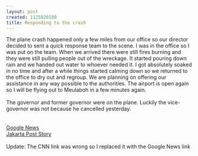 ```yaml
--- 
layout: post
created: 1125920100
title: Responding to the crash
---
```

The plane crash happened only a few miles from our office so our director decided to sent a quick response team to the scene.  I was in the office so I was put on the team.  When we arrived there were still fires burning and they were still pulling people out of the wreckage.  It started pouring down rain and we handed out water to whoever needed it.  I got absolutely soaked in no time and after a while things started calming down so we returned to the office to dry out and regroup.  We are planning on offering our assistance in any way possible to the authorities.  The airport is open again so I will be flying out to Meulaboh in a few minutes again.<br /><br />The governor and former governor were on the plane.  Luckily the vice-governor was not because he cancelled yesterday.<br /><br /><a href="http://news.google.com/news?hl=en&amp;ned=&amp;q=mandala&amp;btnG=Search+News"><br />Google News</a><br /><a href="http://www.thejakartapost.com/detaillatestnews.asp?fileid=20050905113624&amp;irec=0">Jakarta Post Story</a><br /><br />Update: The CNN link was wrong so I replaced it with the Google News link
